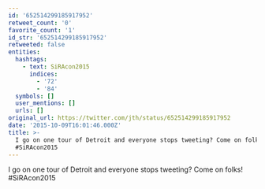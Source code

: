 ```yaml
---
id: '652514299185917952'
retweet_count: '0'
favorite_count: '1'
id_str: '652514299185917952'
retweeted: false
entities:
  hashtags:
    - text: SiRAcon2015
      indices:
        - '72'
        - '84'
  symbols: []
  user_mentions: []
  urls: []
original_url: https://twitter.com/jth/status/652514299185917952
date: '2015-10-09T16:01:46.000Z'
title: >-
  I go on one tour of Detroit and everyone stops tweeting? Come on folks!
  #SiRAcon2015
---
```


I go on one tour of Detroit and everyone stops tweeting? Come on folks! #SiRAcon2015